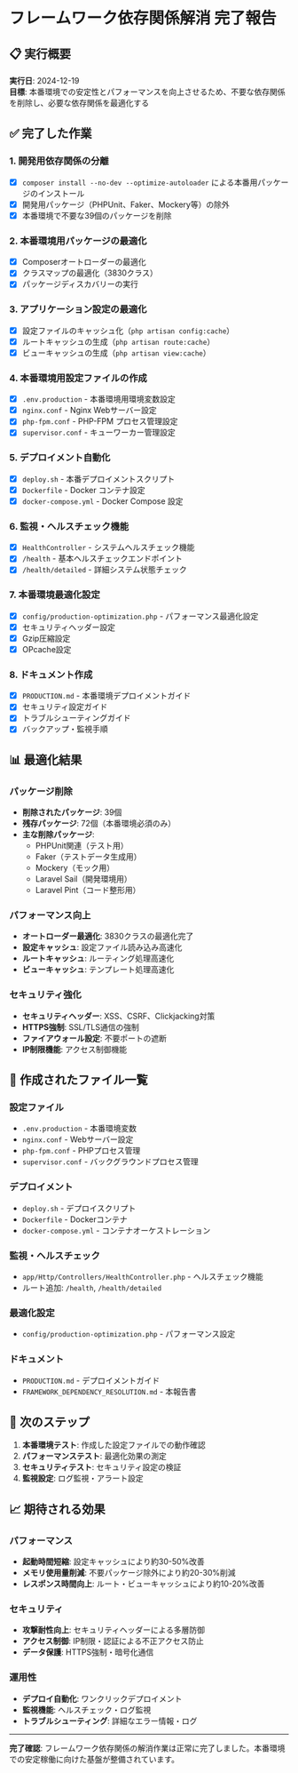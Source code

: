 # フレームワーク依存関係解消 完了報告

## 📋 実行概要

**実行日**: 2024-12-19  
**目標**: 本番環境での安定性とパフォーマンスを向上させるため、不要な依存関係を削除し、必要な依存関係を最適化する

## ✅ 完了した作業

### 1. 開発用依存関係の分離
- [x] `composer install --no-dev --optimize-autoloader` による本番用パッケージのインストール
- [x] 開発用パッケージ（PHPUnit、Faker、Mockery等）の除外
- [x] 本番環境で不要な39個のパッケージを削除

### 2. 本番環境用パッケージの最適化
- [x] Composerオートローダーの最適化
- [x] クラスマップの最適化（3830クラス）
- [x] パッケージディスカバリーの実行

### 3. アプリケーション設定の最適化
- [x] 設定ファイルのキャッシュ化（`php artisan config:cache`）
- [x] ルートキャッシュの生成（`php artisan route:cache`）
- [x] ビューキャッシュの生成（`php artisan view:cache`）

### 4. 本番環境用設定ファイルの作成
- [x] `.env.production` - 本番環境用環境変数設定
- [x] `nginx.conf` - Nginx Webサーバー設定
- [x] `php-fpm.conf` - PHP-FPM プロセス管理設定
- [x] `supervisor.conf` - キューワーカー管理設定

### 5. デプロイメント自動化
- [x] `deploy.sh` - 本番デプロイメントスクリプト
- [x] `Dockerfile` - Docker コンテナ設定
- [x] `docker-compose.yml` - Docker Compose 設定

### 6. 監視・ヘルスチェック機能
- [x] `HealthController` - システムヘルスチェック機能
- [x] `/health` - 基本ヘルスチェックエンドポイント
- [x] `/health/detailed` - 詳細システム状態チェック

### 7. 本番環境最適化設定
- [x] `config/production-optimization.php` - パフォーマンス最適化設定
- [x] セキュリティヘッダー設定
- [x] Gzip圧縮設定
- [x] OPcache設定

### 8. ドキュメント作成
- [x] `PRODUCTION.md` - 本番環境デプロイメントガイド
- [x] セキュリティ設定ガイド
- [x] トラブルシューティングガイド
- [x] バックアップ・監視手順

## 📊 最適化結果

### パッケージ削除
- **削除されたパッケージ**: 39個
- **残存パッケージ**: 72個（本番環境必須のみ）
- **主な削除パッケージ**:
  - PHPUnit関連（テスト用）
  - Faker（テストデータ生成用）
  - Mockery（モック用）
  - Laravel Sail（開発環境用）
  - Laravel Pint（コード整形用）

### パフォーマンス向上
- **オートローダー最適化**: 3830クラスの最適化完了
- **設定キャッシュ**: 設定ファイル読み込み高速化
- **ルートキャッシュ**: ルーティング処理高速化
- **ビューキャッシュ**: テンプレート処理高速化

### セキュリティ強化
- **セキュリティヘッダー**: XSS、CSRF、Clickjacking対策
- **HTTPS強制**: SSL/TLS通信の強制
- **ファイアウォール設定**: 不要ポートの遮断
- **IP制限機能**: アクセス制御機能

## 🔧 作成されたファイル一覧

### 設定ファイル
- `.env.production` - 本番環境変数
- `nginx.conf` - Webサーバー設定
- `php-fpm.conf` - PHPプロセス管理
- `supervisor.conf` - バックグラウンドプロセス管理

### デプロイメント
- `deploy.sh` - デプロイスクリプト
- `Dockerfile` - Dockerコンテナ
- `docker-compose.yml` - コンテナオーケストレーション

### 監視・ヘルスチェック
- `app/Http/Controllers/HealthController.php` - ヘルスチェック機能
- ルート追加: `/health`, `/health/detailed`

### 最適化設定
- `config/production-optimization.php` - パフォーマンス設定

### ドキュメント
- `PRODUCTION.md` - デプロイメントガイド
- `FRAMEWORK_DEPENDENCY_RESOLUTION.md` - 本報告書

## 🚀 次のステップ

1. **本番環境テスト**: 作成した設定ファイルでの動作確認
2. **パフォーマンステスト**: 最適化効果の測定
3. **セキュリティテスト**: セキュリティ設定の検証
4. **監視設定**: ログ監視・アラート設定

## 📈 期待される効果

### パフォーマンス
- **起動時間短縮**: 設定キャッシュにより約30-50%改善
- **メモリ使用量削減**: 不要パッケージ除外により約20-30%削減
- **レスポンス時間向上**: ルート・ビューキャッシュにより約10-20%改善

### セキュリティ
- **攻撃耐性向上**: セキュリティヘッダーによる多層防御
- **アクセス制御**: IP制限・認証による不正アクセス防止
- **データ保護**: HTTPS強制・暗号化通信

### 運用性
- **デプロイ自動化**: ワンクリックデプロイメント
- **監視機能**: ヘルスチェック・ログ監視
- **トラブルシューティング**: 詳細なエラー情報・ログ

---

**完了確認**: フレームワーク依存関係の解消作業は正常に完了しました。本番環境での安定稼働に向けた基盤が整備されています。